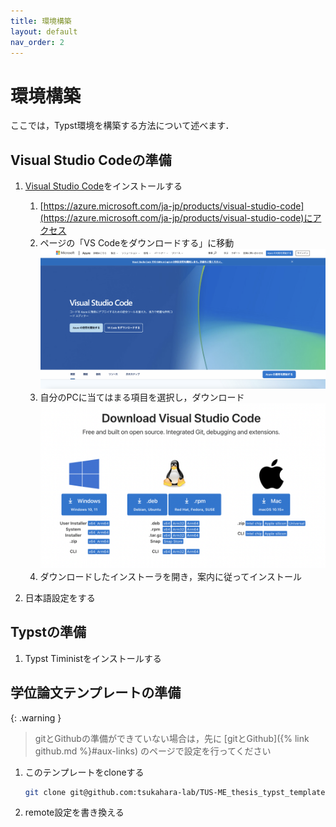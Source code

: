 ```yaml
---
title: 環境構築
layout: default
nav_order: 2
---
```


# 環境構築

ここでは，Typst環境を構築する方法について述べます．

## Visual Studio Codeの準備

1. [Visual Studio Code](https://azure.microsoft.com/ja-jp/products/visual-studio-code)をインストールする

    1. [https://azure.microsoft.com/ja-jp/products/visual-studio-code](https://azure.microsoft.com/ja-jp/products/visual-studio-code)にアクセス
    1. ページの「VS Codeをダウンロードする」に移動
    ![](images/vscode_download1.png)
    1. 自分のPCに当てはまる項目を選択し，ダウンロード
        ![](images/vscode_download2.png)
    1. ダウンロードしたインストーラを開き，案内に従ってインストール

1. 日本語設定をする

## Typstの準備

1. Typst Tiministをインストールする

## 学位論文テンプレートの準備

{: .warning }
> gitとGithubの準備ができていない場合は，先に [gitとGithub]({% link github.md %}#aux-links) のページで設定を行ってください

1. このテンプレートをcloneする
    ```bash
    git clone git@github.com:tsukahara-lab/TUS-ME_thesis_typst_template.git
    ```

1. remote設定を書き換える
